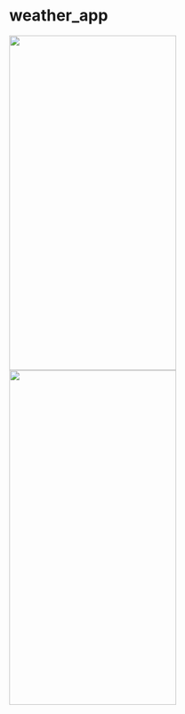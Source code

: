 # weather_app

<img src="https://github.com/MuhammadBilalEllahi/weather_app/assets/67937279/c8e9980c-0b59-47eb-bdd6-55f08f16897a" width=300 height=600>
<img src="https://github.com/MuhammadBilalEllahi/weather_app/assets/67937279/ff854c75-80f5-4c80-8f7b-d8d43aeb04a5" width=300 height=600>


